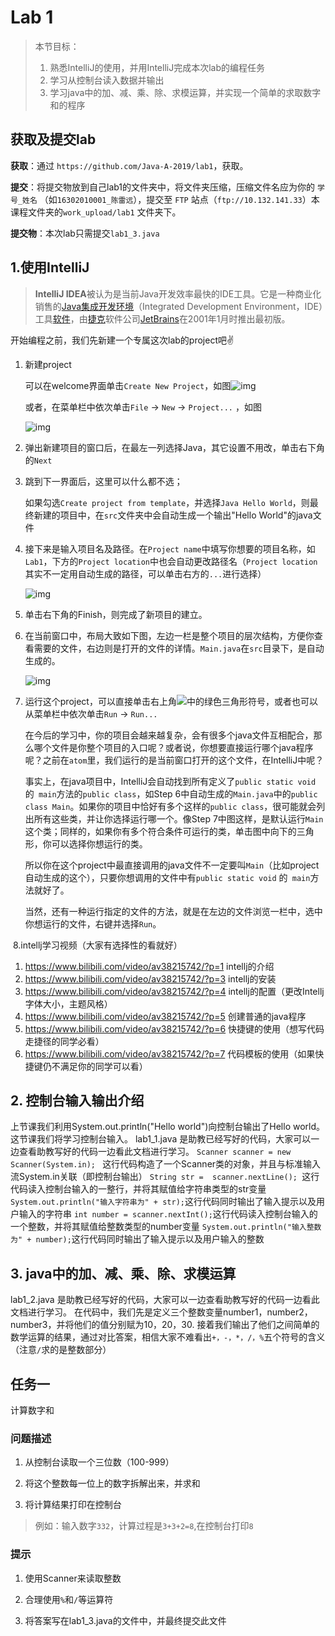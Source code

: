 # Lab 1 

> 本节目标：
>
> 1. 熟悉IntelliJ的使用，并用IntelliJ完成本次lab的编程任务
> 2. 学习从控制台读入数据并输出
> 3. 学习java中的加、减、乘、除、求模运算，并实现一个简单的求取数字和的程序

## 获取及提交lab

**获取**：通过 `https://github.com/Java-A-2019/lab1`，获取。

**提交**：将提交物放到自己lab1的文件夹中，将文件夹压缩，压缩文件名应为你的 `学号_姓名` （如`16302010001_陈雷远`），提交至 `FTP` 站点（`ftp://10.132.141.33`）本课程文件夹的`work_upload/lab1` 文件夹下。

**提交物**：本次lab只需提交`lab1_3.java` 

## 1.使用IntelliJ

> **IntelliJ IDEA**被认为是当前Java开发效率最快的IDE工具。它是一种商业化销售的[Java](https://zh.wikipedia.org/wiki/Java)[集成开发环境](https://zh.wikipedia.org/wiki/%E9%9B%86%E6%88%90%E5%BC%80%E5%8F%91%E7%8E%AF%E5%A2%83)（Integrated Development Environment，IDE）工具[软件](https://zh.wikipedia.org/wiki/%E8%BD%AF%E4%BB%B6)，由[捷克](https://zh.wikipedia.org/wiki/%E6%8D%B7%E5%85%8B)软件公司[JetBrains](https://zh.wikipedia.org/wiki/JetBrains%E5%85%AC%E5%8F%B8)在2001年1月时推出最初版。

开始编程之前，我们先新建一个专属这次lab的project吧✌️

1. 新建project

   可以在welcome界面单击`Create New Project`，如图![img](https://cloud.githubusercontent.com/assets/9759891/19218336/b7037080-8e29-11e6-9fb6-a3b01b150509.png)

   或者，在菜单栏中依次单击`File` -> `New` -> `Project...` ，如图

   ![img](https://cloud.githubusercontent.com/assets/9759891/19218380/e207e972-8e2a-11e6-9d25-c4d522b41192.png)

2. 弹出新建项目的窗口后，在最左一列选择Java，其它设置不用改，单击右下角的`Next`

3. 跳到下一界面后，这里可以什么都不选；

   如果勾选`Create project from template`，并选择`Java Hello World`，则最终新建的项目中，在`src`文件夹中会自动生成一个输出"Hello World"的java文件

4. 接下来是输入项目名及路径。在`Project name`中填写你想要的项目名称，如`Lab1`，下方的`Project location`中也会自动更改路径名（`Project location`其实不一定用自动生成的路径，可以单击右方的`...`进行选择）

   ![img](https://cloud.githubusercontent.com/assets/9759891/19218447/c58be774-8e2c-11e6-9265-f2d8861fde0f.png)

5. 单击右下角的Finish，则完成了新项目的建立。

6. 在当前窗口中，布局大致如下图，左边一栏是整个项目的层次结构，方便你查看需要的文件，右边则是打开的文件的详情。`Main.java`在`src`目录下，是自动生成的。

   ![img](https://cloud.githubusercontent.com/assets/9759891/19218474/9a215fdc-8e2d-11e6-869d-b3b844dbd301.png)

7. 运行这个project，可以直接单击右上角![](https://cloud.githubusercontent.com/assets/9759891/19218518/958ea0b4-8e2e-11e6-93ac-c34b8ad44cf0.png)中的绿色三角形符号，或者也可以从菜单栏中依次单击`Run` -> `Run...`

   在今后的学习中，你的项目会越来越复杂，会有很多个java文件互相配合，那么哪个文件是你整个项目的入口呢？或者说，你想要直接运行哪个java程序呢？之前在`atom`里，我们运行的是当前窗口打开的这个文件，在IntelliJ中呢？

   事实上，在java项目中，IntelliJ会自动找到所有定义了`public static void` 的` main`方法的`public class`，如Step 6中自动生成的`Main.java`中的`public class Main`。如果你的项目中恰好有多个这样的`public class`，很可能就会列出所有这些类，并让你选择运行哪一个。像Step 7中图这样，是默认运行`Main`这个类；同样的，如果你有多个符合条件可运行的类，单击图中向下的三角形，你可以选择你想运行的类。

   所以你在这个project中最直接调用的java文件不一定要叫`Main`（比如project自动生成的这个），只要你想调用的文件中有`public static void` 的` main`方法就好了。

   当然，还有一种运行指定的文件的方法，就是在左边的文件浏览一栏中，选中你想运行的文件，右键并选择`Run`。

️
8.intellj学习视频（大家有选择性的看就好）
1. https://www.bilibili.com/video/av38215742/?p=1  intellj的介绍
2. https://www.bilibili.com/video/av38215742/?p=3  intellj的安装
3. https://www.bilibili.com/video/av38215742/?p=4  intellj的配置（更改Intellj字体大小，主题风格）
4. https://www.bilibili.com/video/av38215742/?p=5  创建普通的java程序
5. https://www.bilibili.com/video/av38215742/?p=6  快捷键的使用（想写代码走捷径的同学必看）
6. https://www.bilibili.com/video/av38215742/?p=7  代码模板的使用（如果快捷键仍不满足你的同学可以看）

## 2. 控制台输入输出介绍

上节课我们利用System.out.println("Hello world")向控制台输出了Hello world。这节课我们将学习控制台输入。
lab1_1.java 是助教已经写好的代码，大家可以一边查看助教写好的代码一边看此文档进行学习。
```Scanner scanner = new Scanner(System.in); ``` 这行代码构造了一个Scanner类的对象，并且与标准输入流System.in关联（即控制台输出） 
```String str =  scanner.nextLine(); ```这行代码读入控制台输入的一整行，并将其赋值给字符串类型的str变量
```System.out.println("输入字符串为" + str);```这行代码同时输出了输入提示以及用户输入的字符串
```int number = scanner.nextInt();```这行代码读入控制台输入的一个整数，并将其赋值给整数类型的number变量
```System.out.println("输入整数为" + number);```这行代码同时输出了输入提示以及用户输入的整数

## 3. java中的加、减、乘、除、求模运算
lab1_2.java 是助教已经写好的代码，大家可以一边查看助教写好的代码一边看此文档进行学习。
在代码中，我们先是定义三个整数变量number1，number2，number3，并将他们的值分别赋为10，20，30.
接着我们输出了他们之间简单的数学运算的结果，通过对比答案，相信大家不难看出```+，-，*，/，%```五个符号的含义
（注意```/```求的是整数部分）

## 任务一

计算数字和

### 问题描述

1. 从控制台读取一个三位数（100-999）

2. 将这个整数每一位上的数字拆解出来，并求和

3. 将计算结果打印在控制台

> 例如：输入数字```332```，计算过程是```3+3+2=8```,在控制台打印```8```

### 提示
1. 使用Scanner来读取整数

2. 合理使用```%```和```/```等运算符

3. 将答案写在lab1_3.java的文件中，并最终提交此文件